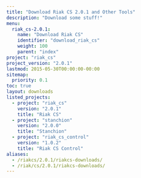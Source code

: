 ```yaml
---
title: "Download Riak CS 2.0.1 and Other Tools"
description: "Download some stuff!"
menu:
  riak_cs-2.0.1:
    name: "Download Riak CS"
    identifier: "download_riak_cs"
    weight: 100
    parent: "index"
project: "riak_cs"
project_version: "2.0.1"
lastmod: 2015-05-30T00:00:00-00:00
sitemap:
  priority: 0.1
toc: true
layout: downloads
listed_projects:
  - project: "riak_cs"
    version: "2.0.1"
    title: "Riak CS"
  - project: "stanchion"
    version: "2.0.0"
    title: "Stanchion"
  - project: "riak_cs_control"
    version: "1.0.2"
    title: "Riak CS Control"
aliases:
  - /riakcs/2.0.1/riakcs-downloads/
  - /riak/cs/2.0.1/riakcs-downloads/
---
```

